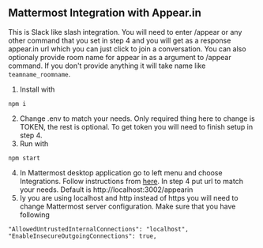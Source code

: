 Mattermost Integration with Appear.in
-------------
This is Slack like slash integration. You will need to enter /appear or any other command that you set in step 4 and you will get as a response appear.in url which you can just click to join a conversation. You can also optionaly provide room name for appear in as a argument to /appear command. If you don't provide anything it will take name like `teamname_roomname`.
 1. Install with
 ```
 npm i
 ```
 2. Change .env to match your needs. Only required thing here to change is TOKEN, the rest is optional. To get token you will need to finish setup in step 4.
 3. Run with
 ```
 npm start
 ```
 4. In Mattermost desktop application go to left menu and choose Integrations. Follow instructions from [here](https://docs.mattermost.com/developer/slash-commands.html#custom-slash-command). In step 4 put url to match your needs. Default is http://localhost:3002/appearin
 5. Iy you are using localhost and http instead of https you will need to change Mattermost server configuration. Make sure that you have following
 ```
 "AllowedUntrustedInternalConnections": "localhost",
 "EnableInsecureOutgoingConnections": true,
 ```